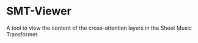 # SMT-Viewer
A tool to view the content of the cross-attention layers in the Sheet Music Transformer.
